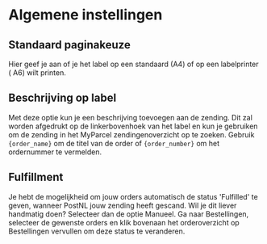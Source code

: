 # Algemene instellingen

<MPImg src="/documentation/shopify/shopify-general-settings.png" alt="Shopify general settings" />

## Standaard paginakeuze

Hier geef je aan of je het label op een standaard (A4) of op een labelprinter (
A6) wilt printen.

## Beschrijving op label

Met deze optie kun je een beschrijving toevoegen aan de zending. Dit zal worden
afgedrukt op de linkerbovenhoek van het label en kun je gebruiken om de zending
in het MyParcel zendingenoverzicht op te zoeken. Gebruik `{order_name}` om de
titel van de order of `{order_number}` om het ordernummer te vermelden.

<MPImg src="/documentation/shopify/shopify-label-description.png" alt="Shopify label description" />

## Fulfillment

Je hebt de mogelijkheid om jouw orders automatisch de status 'Fulfilled' te
geven, wanneer PostNL jouw zending heeft gescand. Wil je dit liever handmatig
doen? Selecteer dan de optie Manueel. Ga naar Bestellingen, selecteer de
gewenste orders en klik bovenaan het orderoverzicht op Bestellingen vervullen om
deze status te veranderen.
